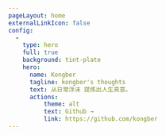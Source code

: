 ```yaml
---
pageLayout: home
externalLinkIcon: false
config:
  -
    type: hero
    full: true
    background: tint-plate
    hero:
      name: Kongber
      tagline: kongber's thoughts
      text: 从日常浮沫 提炼出人生真意。
      actions:
          theme: alt
          text: Github →
          link: https://github.com/kongber
---
```

